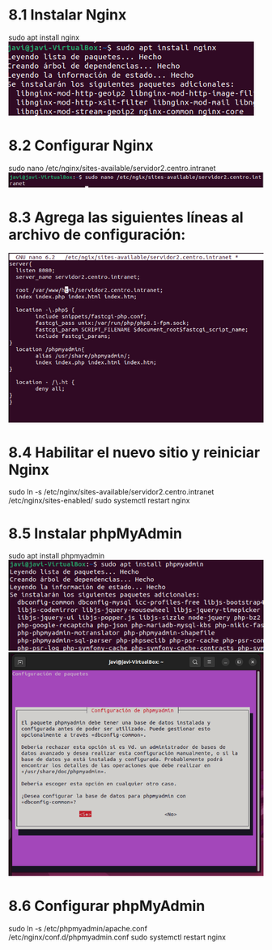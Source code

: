 # 8.1 Instalar Nginx
sudo apt install nginx
![imagen1](../Foto/8.1.png) 

# 8.2 Configurar Nginx
sudo nano /etc/nginx/sites-available/servidor2.centro.intranet
![imagen1](../Foto/8.2.png) 


# 8.3 Agrega las siguientes líneas al archivo de configuración:
![imagen1](../Foto/8.3.png) 


# 8.4 Habilitar el nuevo sitio y reiniciar Nginx
sudo ln -s /etc/nginx/sites-available/servidor2.centro.intranet /etc/nginx/sites-enabled/
sudo systemctl restart nginx

# 8.5 Instalar phpMyAdmin
sudo apt install phpmyadmin
![imagen1](../Foto/8.5.png) 
![imagen1](../Foto/8.5_1.png) 


# 8.6 Configurar phpMyAdmin
sudo ln -s /etc/phpmyadmin/apache.conf /etc/nginx/conf.d/phpmyadmin.conf
sudo systemctl restart nginx